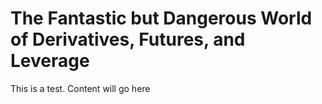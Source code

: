# The Fantastic but Dangerous World of Derivatives, Futures, and Leverage

This is a test. Content will go here
